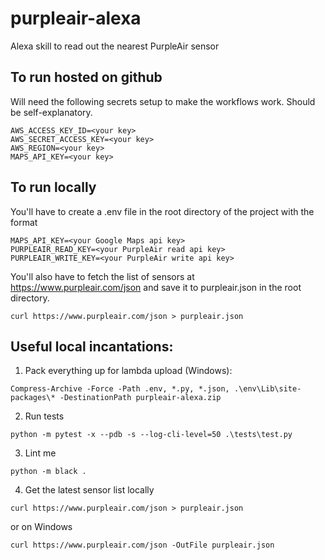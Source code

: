 # purpleair-alexa
Alexa skill to read out the nearest PurpleAir sensor

## To run hosted on github
Will need the following secrets setup to make the workflows work. Should be self-explanatory.
```
AWS_ACCESS_KEY_ID=<your key>
AWS_SECRET_ACCESS_KEY=<your key>
AWS_REGION=<your key>
MAPS_API_KEY=<your key>
```

## To run locally
You'll have to create a .env file in the root directory of the project with the format
```
MAPS_API_KEY=<your Google Maps api key>
PURPLEAIR_READ_KEY=<your PurpleAir read api key>
PURPLEAIR_WRITE_KEY=<your PurpleAir write api key>
```
You'll also have to fetch the list of sensors at https://www.purpleair.com/json and save it to purpleair.json in the root directory.
```
curl https://www.purpleair.com/json > purpleair.json
```

## Useful local incantations:
1. Pack everything up for lambda upload (Windows):
```
Compress-Archive -Force -Path .env, *.py, *.json, .\env\Lib\site-packages\* -DestinationPath purpleair-alexa.zip
```
2. Run tests
```
python -m pytest -x --pdb -s --log-cli-level=50 .\tests\test.py
```
3. Lint me
```
python -m black .
```
4. Get the latest sensor list locally
```
curl https://www.purpleair.com/json > purpleair.json
```
or on Windows
```
curl https://www.purpleair.com/json -OutFile purpleair.json
```